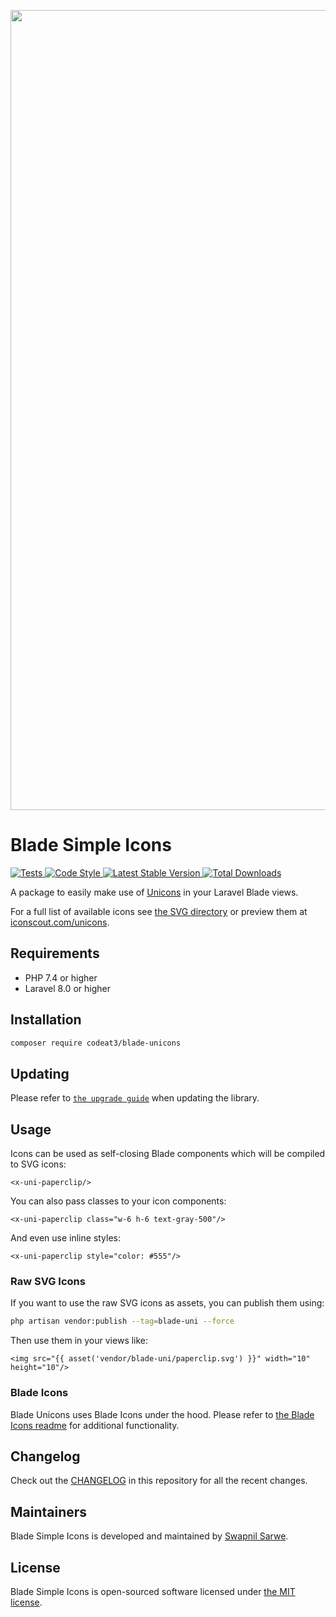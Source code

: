 <p align="center">
    <img src="https://banners.beyondco.de/Blade%20Unicons.png?theme=light&packageManager=composer+require&packageName=codeat3%2Fblade-unicons&pattern=architect&style=style_1&description=A+package+to+use+Unicons+in+your+Laravel+Blade+views&md=1&showWatermark=1&fontSize=100px&images=https%3A%2F%2Flaravel.com%2Fimg%2Flogomark.min.svg" width="1280" title="Social Card Blade Unicons">
</p>

# Blade Simple Icons

<a href="https://github.com/codeat3/blade-unicons/actions?query=workflow%3ATests">
    <img src="https://github.com/codeat3/blade-unicons/workflows/Tests/badge.svg" alt="Tests">
</a>
<a href="https://github.styleci.io/repos/258753939">
    <img src="https://github.styleci.io/repos/258753939/shield?style=flat" alt="Code Style">
</a>
<a href="https://packagist.org/packages/codeat3/blade-unicons">
    <img src="https://img.shields.io/packagist/v/codeat3/blade-unicons" alt="Latest Stable Version">
</a>
<a href="https://packagist.org/packages/codeat3/blade-unicons">
    <img src="https://img.shields.io/packagist/dt/codeat3/blade-unicons" alt="Total Downloads">
</a>

A package to easily make use of [Unicons](https://github.com/Iconscout/unicons) in your Laravel Blade views.

For a full list of available icons see [the SVG directory](resources/svg) or preview them at [iconscout.com/unicons](https://iconscout.com/unicons).

## Requirements

- PHP 7.4 or higher
- Laravel 8.0 or higher

## Installation

```bash
composer require codeat3/blade-unicons
```

## Updating

Please refer to [`the upgrade guide`](UPGRADE.md) when updating the library.

## Usage

Icons can be used as self-closing Blade components which will be compiled to SVG icons:

```blade
<x-uni-paperclip/>
```

You can also pass classes to your icon components:

```blade
<x-uni-paperclip class="w-6 h-6 text-gray-500"/>
```

And even use inline styles:

```blade
<x-uni-paperclip style="color: #555"/>
```

### Raw SVG Icons

If you want to use the raw SVG icons as assets, you can publish them using:

```bash
php artisan vendor:publish --tag=blade-uni --force
```

Then use them in your views like:

```blade
<img src="{{ asset('vendor/blade-uni/paperclip.svg') }}" width="10" height="10"/>
```

### Blade Icons

Blade Unicons uses Blade Icons under the hood. Please refer to [the Blade Icons readme](https://github.com/blade-ui-kit/blade-icons) for additional functionality.

## Changelog

Check out the [CHANGELOG](CHANGELOG.md) in this repository for all the recent changes.

## Maintainers

Blade Simple Icons is developed and maintained by [Swapnil Sarwe](https://swapnilsarwe.com).

## License

Blade Simple Icons is open-sourced software licensed under [the MIT license](LICENSE.md).
